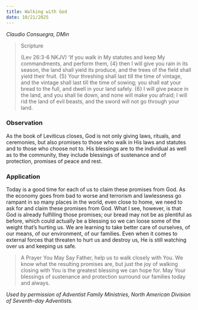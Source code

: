 ```yaml
---
title: Walking with God
date: 10/21/2025
---
```


_Claudio Consuegra, DMin_

> <p>Scripture</p>
> (Lev 26:3-6 NKJV) 'If you walk in My statutes and keep My commandments, and perform them, {4} then I will give you rain in its season, the land shall yield its produce, and the trees of the field shall yield their fruit. {5} Your threshing shall last till the time of vintage, and the vintage shall last till the time of sowing; you shall eat your bread to the full, and dwell in your land safely. {6} I will give peace in the land, and you shall lie down, and none will make you afraid; I will rid the land of evil beasts, and the sword will not go through your land.

### Observation

As the book of Leviticus closes, God is not only giving laws, rituals, and ceremonies, but also promises to those who walk in His laws and statutes and to those who choose not to. His blessings are to the individual as well as to the community, they include blessings of sustenance and of protection, promises of peace and rest.

### Application

Today is a good time for each of us to claim these promises from God. As the economy goes from bad to worse and terrorism and lawlessness go rampant in so many places in the world, even close to home, we need to ask for and claim these promises from God. What I see, however, is that God is already fulfilling those promises; our bread may not be as plentiful as before, which could actually be a blessing so we can loose some of the weight that’s hurting us. We are learning to take better care of ourselves, of our means, of our environment, of our families. Even when it comes to external forces that threaten to hurt us and destroy us, He is still watching over us and keeping us safe.

> <callout>A Prayer You May Say</callout>
> Father, help us to walk closely with You. We know what the resulting promises are, but just the joy of walking closing with You is the greatest blessing we can hope for. May Your blessings of sustenance and protection surround our families today and always.

_Used by permission of Adventist Family Ministries, North American Division of Seventh-day Adventists._